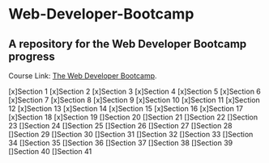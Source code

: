 # Web-Developer-Bootcamp

## A repository for the Web Developer Bootcamp progress

Course Link: [The Web Developer Bootcamp](https://www.udemy.com/course/the-web-developer-bootcamp/learn).


[x]Section 1
[x]Section 2
[x]Section 3
[x]Section 4
[x]Section 5
[x]Section 6
[x]Section 7
[x]Section 8
[x]Section 9
[x]Section 10
[x]Section 11
[x]Section 12
[x]Section 13
[x]Section 14
[x]Section 15
[x]Section 16
[x]Section 17
[x]Section 18
[x]Section 19
[]Section 20
[]Section 21
[]Section 22
[]Section 23
[]Section 24
[]Section 25
[]Section 26
[]Section 27
[]Section 28
[]Section 29
[]Section 30
[]Section 31
[]Section 32
[]Section 33
[]Section 34
[]Section 35
[]Section 36
[]Section 37
[]Section 38
[]Section 39
[]Section 40
[]Section 41
